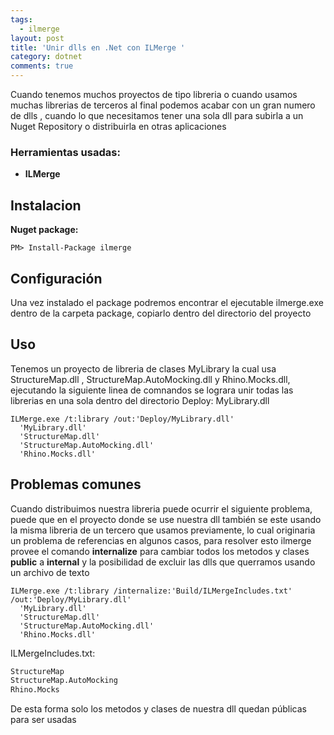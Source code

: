 ```yaml
---
tags:
  - ilmerge
layout: post
title: 'Unir dlls en .Net con ILMerge '
category: dotnet
comments: true
---
```


Cuando tenemos muchos proyectos de tipo libreria o cuando usamos muchas librerias de terceros al final podemos acabar con un gran numero de dlls , cuando lo que necesitamos tener una sola dll para subirla a un Nuget Repository o distribuirla en otras aplicaciones
### Herramientas usadas:
- **ILMerge**



## Instalacion

**Nuget package:**

```dosbatch
PM> Install-Package ilmerge
```


## Configuración 

Una vez instalado el package podremos encontrar el ejecutable ilmerge.exe dentro de la carpeta package, copiarlo dentro del directorio del proyecto

## Uso
Tenemos un proyecto de libreria de clases MyLibrary la cual usa StructureMap.dll , StructureMap.AutoMocking.dll y  Rhino.Mocks.dll, ejecutando la siguiente linea de comnandos se lograra unir todas las librerias en una sola dentro del directorio Deploy: MyLibrary.dll

```dosbatch
ILMerge.exe /t:library /out:'Deploy/MyLibrary.dll'
  'MyLibrary.dll'
  'StructureMap.dll'
  'StructureMap.AutoMocking.dll'
  'Rhino.Mocks.dll'
```
## Problemas comunes

Cuando distribuimos nuestra libreria puede ocurrir el siguiente problema, puede que en el proyecto donde se use nuestra dll también se este usando la misma libreria de un tercero que usamos previamente, lo cual originaria un problema de referencias en algunos casos, para resolver esto ilmerge provee el comando **internalize** para cambiar todos los metodos y clases **public** a **internal** y la posibilidad de excluir las dlls que querramos usando un archivo de texto

```dosbatch
ILMerge.exe /t:library /internalize:'Build/ILMergeIncludes.txt' /out:'Deploy/MyLibrary.dll'
  'MyLibrary.dll'
  'StructureMap.dll'
  'StructureMap.AutoMocking.dll'
  'Rhino.Mocks.dll'
```

ILMergeIncludes.txt:

```sh
StructureMap
StructureMap.AutoMocking
Rhino.Mocks
```	

De esta forma solo los metodos y clases de nuestra dll quedan públicas para ser usadas 

